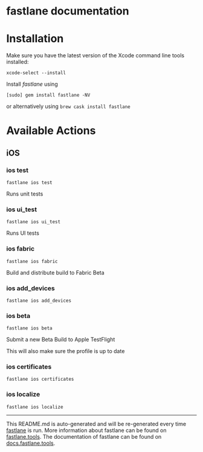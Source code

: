 fastlane documentation
================
# Installation

Make sure you have the latest version of the Xcode command line tools installed:

```
xcode-select --install
```

Install _fastlane_ using
```
[sudo] gem install fastlane -NV
```
or alternatively using `brew cask install fastlane`

# Available Actions
## iOS
### ios test
```
fastlane ios test
```
Runs unit tests
### ios ui_test
```
fastlane ios ui_test
```
Runs UI tests
### ios fabric
```
fastlane ios fabric
```
Build and distribute build to Fabric Beta
### ios add_devices
```
fastlane ios add_devices
```

### ios beta
```
fastlane ios beta
```
Submit a new Beta Build to Apple TestFlight

This will also make sure the profile is up to date
### ios certificates
```
fastlane ios certificates
```

### ios localize
```
fastlane ios localize
```


----

This README.md is auto-generated and will be re-generated every time [fastlane](https://fastlane.tools) is run.
More information about fastlane can be found on [fastlane.tools](https://fastlane.tools).
The documentation of fastlane can be found on [docs.fastlane.tools](https://docs.fastlane.tools).

